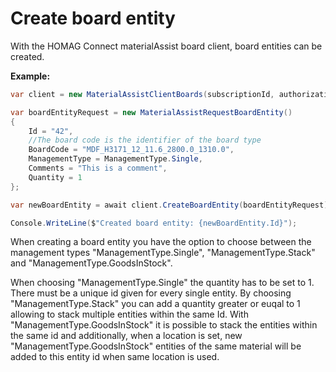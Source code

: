 # Create board entity

With the HOMAG Connect materialAssist board client, board entities can be created. 

<strong>Example:</strong>

```csharp
var client = new MaterialAssistClientBoards(subscriptionId, authorizationKey);

var boardEntityRequest = new MaterialAssistRequestBoardEntity()
{
    Id = "42",
    //The board code is the identifier of the board type
    BoardCode = "MDF_H3171_12_11.6_2800.0_1310.0",
    ManagementType = ManagementType.Single,
    Comments = "This is a comment",
    Quantity = 1
};

var newBoardEntity = await client.CreateBoardEntity(boardEntityRequest);

Console.WriteLine($"Created board entity: {newBoardEntity.Id}");
```
When creating a board entity you have the option to choose between the management types "ManagementType.Single", "ManagementType.Stack" and "ManagementType.GoodsInStock". 

When choosing "ManagementType.Single" the quantity has to be set to 1. There must be a unique id given for every single entity. 
By choosing "ManagementType.Stack" you can add a quantity greater or euqal to 1 allowing to stack multiple entities within the same Id.
With "ManagementType.GoodsInStock" it is possible to stack the entities within the same id and additionally, when a location is set, new "ManagementType.GoodsInStock" entities of the same material will be added to this entity id when same location is used.